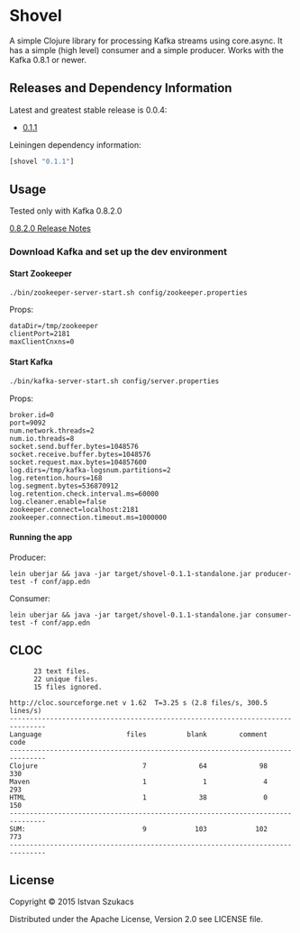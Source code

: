 # Shovel

A simple Clojure library for processing Kafka streams using core.async. It has a simple (high level) consumer
and a simple producer. Works with the Kafka 0.8.1 or newer.

## Releases and Dependency Information

Latest and greatest stable release is 0.0.4:

* [0.1.1](https://github.com/l1x/shovel/tree/0.1.1)

Leiningen dependency information:

```clojure
[shovel "0.1.1"]
```


## Usage

Tested only with Kafka 0.8.2.0

[0.8.2.0 Release Notes](https://archive.apache.org/dist/kafka/0.8.2.0/RELEASE_NOTES.html)

### Download Kafka and set up the dev environment

#### Start Zookeeper

```bash
./bin/zookeeper-server-start.sh config/zookeeper.properties
```

Props:

```
dataDir=/tmp/zookeeper
clientPort=2181
maxClientCnxns=0
```

#### Start Kafka 

```bash
./bin/kafka-server-start.sh config/server.properties
```

Props:
```
broker.id=0
port=9092
num.network.threads=2 
num.io.threads=8
socket.send.buffer.bytes=1048576
socket.receive.buffer.bytes=1048576
socket.request.max.bytes=104857600
log.dirs=/tmp/kafka-logsnum.partitions=2
log.retention.hours=168
log.segment.bytes=536870912
log.retention.check.interval.ms=60000
log.cleaner.enable=false
zookeeper.connect=localhost:2181
zookeeper.connection.timeout.ms=1000000
```

#### Running the app

Producer:

```
lein uberjar && java -jar target/shovel-0.1.1-standalone.jar producer-test -f conf/app.edn
```

Consumer:

```
lein uberjar && java -jar target/shovel-0.1.1-standalone.jar consumer-test -f conf/app.edn
```
## CLOC

```
      23 text files.
      22 unique files.
      15 files ignored.

http://cloc.sourceforge.net v 1.62  T=3.25 s (2.8 files/s, 300.5 lines/s)
-------------------------------------------------------------------------------
Language                     files          blank        comment           code
-------------------------------------------------------------------------------
Clojure                          7             64             98            330
Maven                            1              1              4            293
HTML                             1             38              0            150
-------------------------------------------------------------------------------
SUM:                             9            103            102            773
-------------------------------------------------------------------------------
```

## License

Copyright © 2015 Istvan Szukacs 

Distributed under the Apache License, Version 2.0 see LICENSE file.
